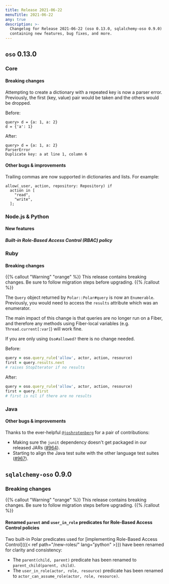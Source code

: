```yaml
---
title: Release 2021-06-22
menuTitle: 2021-06-22
any: true
description: >-
  Changelog for Release 2021-06-22 (oso 0.13.0, sqlalchemy-oso 0.9.0)
  containing new features, bug fixes, and more.
---
```


## `oso` 0.13.0

### Core

#### Breaking changes

Attempting to create a dictionary with a repeated key is now a parser error.
Previously, the first (key, value) pair would be taken and the others would be
dropped.

Before:

```polar
query> d = {a: 1, a: 2}
d = {'a': 1}
```

After:

```polar
query> d = {a: 1, a: 2}
ParserError
Duplicate key: a at line 1, column 6
```

#### Other bugs & improvements

Trailing commas are now supported in dictionaries and lists. For example:

```polar
allow(_user, action, repository: Repository) if
  action in [
    "read",
    "write",
  ];
```

### Node.js & Python

#### New features

##### Built-in Role-Based Access Control (RBAC) policy

<!-- TODO(gj): usual caveat about this being an experimental feature; talk to us
if you want to use it in prod. -->

<!-- TODO(gj): link to new docs -->

### Ruby

#### Breaking changes

{{% callout "Warning" "orange" %}}
  This release contains breaking changes. Be sure to follow migration steps
  before upgrading.
{{% /callout %}}

The `Query` object returned by `Polar::Polar#query` is now an `Enumerable`.
Previously, you would need to access the `results` attribute which was an
enumerator.

The main impact of this change is that queries are no longer run on a Fiber, and
therefore any methods using Fiber-local variables (e.g. `Thread.current[:var]`)
will work fine.

If you are only using `Oso#allowed?` there is no change needed.

Before:

```ruby
query = oso.query_rule('allow', actor, action, resource)
first = query.results.next
# raises StopIterator if no results
```

After:

```ruby
query = oso.query_rule('allow', actor, action, resource)
first = query.first
# first is nil if there are no results
```

### Java

#### Other bugs & improvements

Thanks to the ever-helpful [`@joshrotenberg`](https://github.com/joshrotenberg)
for a pair of contributions:

- Making sure the `junit` dependency doesn't get packaged in our released JARs
  ([#964](https://github.com/osohq/oso/pull/964)).
- Starting to align the Java test suite with the other language test suites
  ([#967](https://github.com/osohq/oso/pull/967)).

## `sqlalchemy-oso` 0.9.0

### Breaking changes

{{% callout "Warning" "orange" %}}
  This release contains breaking changes. Be sure to follow migration steps
  before upgrading.
{{% /callout %}}

#### Renamed `parent` and `user_in_role` predicates for Role-Based Access Control policies

Two built-in Polar predicates used for [implementing Role-Based Access
Control]({{< ref path="/new-roles/" lang="python" >}}) have been renamed for
clarity and consistency:

- The `parent(child, parent)` predicate has been renamed to
  `parent_child(parent, child)`.
- The `user_in_role(actor, role, resource)` predicate has been renamed to
  `actor_can_assume_role(actor, role, resource)`.
